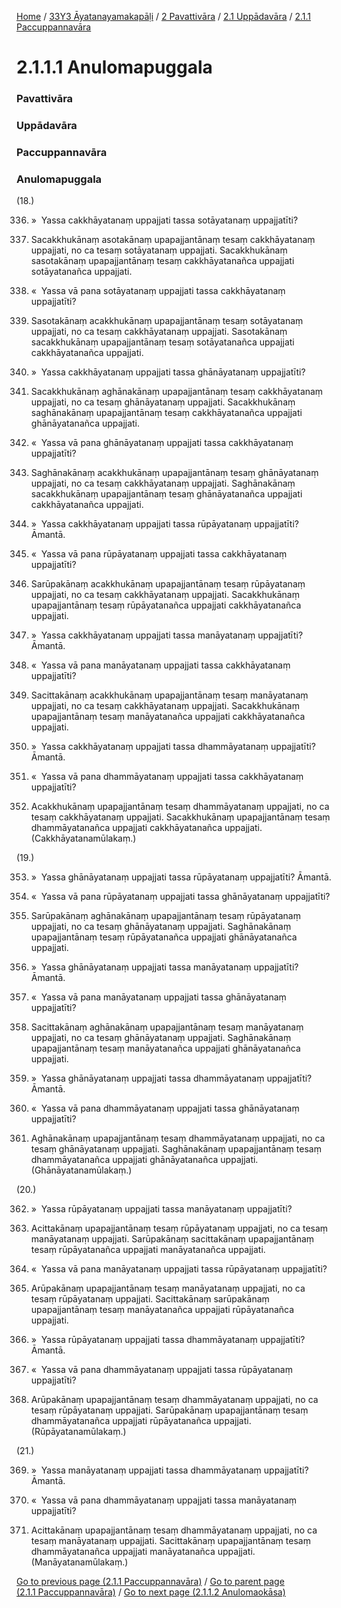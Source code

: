 
[Home](/) / [33Y3 Āyatanayamakapāḷi](../../../../33Y3.md) / [2 Pavattivāra](../../../2.md) / [2.1 Uppādavāra](../../2.1.md) / [2.1.1 Paccuppannavāra](../2.1.1.md)

# 2.1.1.1 Anulomapuggala

### Pavattivāra

### Uppādavāra

### Paccuppannavāra

### Anulomapuggala

(18.)

336. »  Yassa cakkhāyatanaṃ uppajjati tassa sotāyatanaṃ uppajjatīti?

337. Sacakkhukānaṃ asotakānaṃ upapajjantānaṃ tesaṃ cakkhāyatanaṃ uppajjati, no ca tesaṃ sotāyatanaṃ uppajjati. Sacakkhukānaṃ sasotakānaṃ upapajjantānaṃ tesaṃ cakkhāyatanañca uppajjati sotāyatanañca uppajjati.

338. «  Yassa vā pana sotāyatanaṃ uppajjati tassa cakkhāyatanaṃ uppajjatīti?

339. Sasotakānaṃ acakkhukānaṃ upapajjantānaṃ tesaṃ sotāyatanaṃ uppajjati, no ca tesaṃ cakkhāyatanaṃ uppajjati. Sasotakānaṃ sacakkhukānaṃ upapajjantānaṃ tesaṃ sotāyatanañca uppajjati cakkhāyatanañca uppajjati.

340. »  Yassa cakkhāyatanaṃ uppajjati tassa ghānāyatanaṃ uppajjatīti?

341. Sacakkhukānaṃ aghānakānaṃ upapajjantānaṃ tesaṃ cakkhāyatanaṃ uppajjati, no ca tesaṃ ghānāyatanaṃ uppajjati. Sacakkhukānaṃ saghānakānaṃ upapajjantānaṃ tesaṃ cakkhāyatanañca uppajjati ghānāyatanañca uppajjati.

342. «  Yassa vā pana ghānāyatanaṃ uppajjati tassa cakkhāyatanaṃ uppajjatīti?

343. Saghānakānaṃ acakkhukānaṃ upapajjantānaṃ tesaṃ ghānāyatanaṃ uppajjati, no ca tesaṃ cakkhāyatanaṃ uppajjati. Saghānakānaṃ sacakkhukānaṃ upapajjantānaṃ tesaṃ ghānāyatanañca uppajjati cakkhāyatanañca uppajjati.

344. »  Yassa cakkhāyatanaṃ uppajjati tassa rūpāyatanaṃ uppajjatīti? Āmantā.

345. «  Yassa vā pana rūpāyatanaṃ uppajjati tassa cakkhāyatanaṃ uppajjatīti?

346. Sarūpakānaṃ acakkhukānaṃ upapajjantānaṃ tesaṃ rūpāyatanaṃ uppajjati, no ca tesaṃ cakkhāyatanaṃ uppajjati. Sacakkhukānaṃ upapajjantānaṃ tesaṃ rūpāyatanañca uppajjati cakkhāyatanañca uppajjati.

347. »  Yassa cakkhāyatanaṃ uppajjati tassa manāyatanaṃ uppajjatīti? Āmantā.

348. «  Yassa vā pana manāyatanaṃ uppajjati tassa cakkhāyatanaṃ uppajjatīti?

349. Sacittakānaṃ acakkhukānaṃ upapajjantānaṃ tesaṃ manāyatanaṃ uppajjati, no ca tesaṃ cakkhāyatanaṃ uppajjati. Sacakkhukānaṃ upapajjantānaṃ tesaṃ manāyatanañca uppajjati cakkhāyatanañca uppajjati.

350. »  Yassa cakkhāyatanaṃ uppajjati tassa dhammāyatanaṃ uppajjatīti? Āmantā.

351. «  Yassa vā pana dhammāyatanaṃ uppajjati tassa cakkhāyatanaṃ uppajjatīti?

352. Acakkhukānaṃ upapajjantānaṃ tesaṃ dhammāyatanaṃ uppajjati, no ca tesaṃ cakkhāyatanaṃ uppajjati. Sacakkhukānaṃ upapajjantānaṃ tesaṃ dhammāyatanañca uppajjati cakkhāyatanañca uppajjati. (Cakkhāyatanamūlakaṃ.)

(19.)

353. »  Yassa ghānāyatanaṃ uppajjati tassa rūpāyatanaṃ uppajjatīti? Āmantā.

354. «  Yassa vā pana rūpāyatanaṃ uppajjati tassa ghānāyatanaṃ uppajjatīti?

355. Sarūpakānaṃ aghānakānaṃ upapajjantānaṃ tesaṃ rūpāyatanaṃ uppajjati, no ca tesaṃ ghānāyatanaṃ uppajjati. Saghānakānaṃ upapajjantānaṃ tesaṃ rūpāyatanañca uppajjati ghānāyatanañca uppajjati.

356. »  Yassa ghānāyatanaṃ uppajjati tassa manāyatanaṃ uppajjatīti? Āmantā.

357. «  Yassa vā pana manāyatanaṃ uppajjati tassa ghānāyatanaṃ uppajjatīti?

358. Sacittakānaṃ aghānakānaṃ upapajjantānaṃ tesaṃ manāyatanaṃ uppajjati, no ca tesaṃ ghānāyatanaṃ uppajjati. Saghānakānaṃ upapajjantānaṃ tesaṃ manāyatanañca uppajjati ghānāyatanañca uppajjati.

359. »  Yassa ghānāyatanaṃ uppajjati tassa dhammāyatanaṃ uppajjatīti? Āmantā.

360. «  Yassa vā pana dhammāyatanaṃ uppajjati tassa ghānāyatanaṃ uppajjatīti?

361. Aghānakānaṃ upapajjantānaṃ tesaṃ dhammāyatanaṃ uppajjati, no ca tesaṃ ghānāyatanaṃ uppajjati. Saghānakānaṃ upapajjantānaṃ tesaṃ dhammāyatanañca uppajjati ghānāyatanañca uppajjati. (Ghānāyatanamūlakaṃ.)

(20.)

362. »  Yassa rūpāyatanaṃ uppajjati tassa manāyatanaṃ uppajjatīti?

363. Acittakānaṃ upapajjantānaṃ tesaṃ rūpāyatanaṃ uppajjati, no ca tesaṃ manāyatanaṃ uppajjati. Sarūpakānaṃ sacittakānaṃ upapajjantānaṃ tesaṃ rūpāyatanañca uppajjati manāyatanañca uppajjati.

364. «  Yassa vā pana manāyatanaṃ uppajjati tassa rūpāyatanaṃ uppajjatīti?

365. Arūpakānaṃ upapajjantānaṃ tesaṃ manāyatanaṃ uppajjati, no ca tesaṃ rūpāyatanaṃ uppajjati. Sacittakānaṃ sarūpakānaṃ upapajjantānaṃ tesaṃ manāyatanañca uppajjati rūpāyatanañca uppajjati.

366. »  Yassa rūpāyatanaṃ uppajjati tassa dhammāyatanaṃ uppajjatīti? Āmantā.

367. «  Yassa vā pana dhammāyatanaṃ uppajjati tassa rūpāyatanaṃ uppajjatīti?

368. Arūpakānaṃ upapajjantānaṃ tesaṃ dhammāyatanaṃ uppajjati, no ca tesaṃ rūpāyatanaṃ uppajjati. Sarūpakānaṃ upapajjantānaṃ tesaṃ dhammāyatanañca uppajjati rūpāyatanañca uppajjati. (Rūpāyatanamūlakaṃ.)

(21.)

369. »  Yassa manāyatanaṃ uppajjati tassa dhammāyatanaṃ uppajjatīti? Āmantā.

370. «  Yassa vā pana dhammāyatanaṃ uppajjati tassa manāyatanaṃ uppajjatīti?

371. Acittakānaṃ upapajjantānaṃ tesaṃ dhammāyatanaṃ uppajjati, no ca tesaṃ manāyatanaṃ uppajjati. Sacittakānaṃ upapajjantānaṃ tesaṃ dhammāyatanañca uppajjati manāyatanañca uppajjati. (Manāyatanamūlakaṃ.)

[Go to previous page (2.1.1 Paccuppannavāra)](../2.1.1.md) / [Go to parent page (2.1.1 Paccuppannavāra)](../2.1.1.md) / [Go to next page (2.1.1.2 Anulomaokāsa)](2.1.1.2.md)


